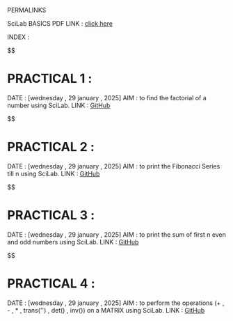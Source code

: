 PERMALINKS

SciLab BASICS PDF LINK : [click here](https://github.com/manakcodes/Probability-Statistics-And-Linear-Programming-Lab-SEM4/blob/8e940ca6e638556e40e302c4d498f6cb4a936069/SciLabBasics.pdf)

INDEX : 

$$
# PRACTICAL 1 : 
DATE : [wednesday , 29 january , 2025]
AIM : to find the factorial of a number using SciLab.
LINK : [GitHub](https://github.com/manakcodes/Probability-Statistics-And-Linear-Programming-Lab-SEM4/blob/cb57ebeeced58e808da638f48a80debecca4ed63/PRACTICAL_1_Factorial.sce)

$$
# PRACTICAL 2 :
DATE : [wednesday , 29 january , 2025]
AIM : to print the Fibonacci Series till n using SciLab.
LINK : [GitHub](https://github.com/manakcodes/Probability-Statistics-And-Linear-Programming-Lab-SEM4/blob/cb57ebeeced58e808da638f48a80debecca4ed63/PRACTICAL_2_FibonacciSeries.sce)

$$
# PRACTICAL 3 :
DATE : [wednesday , 29 january , 2025]
AIM : to print the sum of first n even and odd numbers using SciLab.
LINK : [GitHub](https://github.com/manakcodes/Probability-Statistics-And-Linear-Programming-Lab-SEM4/blob/cb57ebeeced58e808da638f48a80debecca4ed63/PRACTICAL_3_EvenOddSum.sce)

$$
# PRACTICAL 4 : 
DATE : [wednesday , 29 january , 2025]
AIM : to perform the operations (+ , - , * , trans('') , det() , inv()) on a MATRIX using SciLab.
LINK : [GitHub](https://github.com/manakcodes/Probability-Statistics-And-Linear-Programming-Lab-SEM4/blob/cb57ebeeced58e808da638f48a80debecca4ed63/PRACTICAL_4_MatrixOperations.sce)
